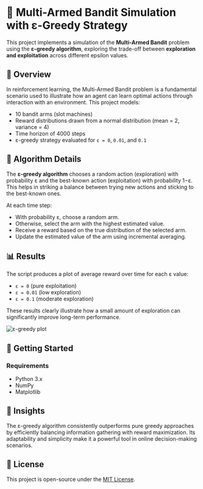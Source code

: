 # 🎰 Multi-Armed Bandit Simulation with ε-Greedy Strategy

This project implements a simulation of the **Multi-Armed Bandit** problem using the **ε-greedy algorithm**, exploring the trade-off between **exploration and exploitation** across different epsilon values.

## 📌 Overview

In reinforcement learning, the Multi-Armed Bandit problem is a fundamental scenario used to illustrate how an agent can learn optimal actions through interaction with an environment. This project models:

* 10 bandit arms (slot machines)
* Reward distributions drawn from a normal distribution (mean = 2, variance = 4)
* Time horizon of 4000 steps
* ε-greedy strategy evaluated for `ε = 0`, `0.01`, and `0.1`

## 🧠 Algorithm Details

The **ε-greedy algorithm** chooses a random action (exploration) with probability ε and the best-known action (exploitation) with probability 1−ε. This helps in striking a balance between trying new actions and sticking to the best-known ones.

At each time step:

* With probability ε, choose a random arm.
* Otherwise, select the arm with the highest estimated value.
* Receive a reward based on the true distribution of the selected arm.
* Update the estimated value of the arm using incremental averaging.

## 📊 Results

The script produces a plot of average reward over time for each ε value:

* `ε = 0` (pure exploitation)
* `ε = 0.01` (low exploration)
* `ε = 0.1` (moderate exploration)

These results clearly illustrate how a small amount of exploration can significantly improve long-term performance.

![ε-greedy plot](f)

## 🚀 Getting Started

### Requirements

* Python 3.x
* NumPy
* Matplotlib


## 🧪 Insights

The ε-greedy algorithm consistently outperforms pure greedy approaches by efficiently balancing information gathering with reward maximization. Its adaptability and simplicity make it a powerful tool in online decision-making scenarios.


## 📄 License

This project is open-source under the [MIT License](https://github.com/clareokafor/Multi-Armed-Bandit/blob/main/LICENSE).



